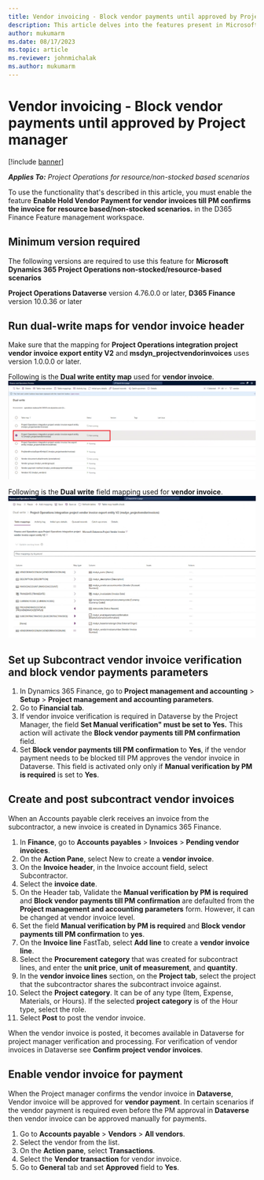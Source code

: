```yaml
---
title: Vendor invoicing - Block vendor payments until approved by Project manager
description: This article delves into the features present in Microsoft Dynamics 365 Project Operations that facilitate the withholding of vendor payments for vendor invoices until they receive approval from the Project Manager within Dataverse. Situations arise where Project Manager authorization is necessary prior to initiating vendor payment. During these instances, accounts payable clerks document the invoice and  await the Project Manager's approval before proceeding with payment processing.
author: mukumarm
ms.date: 08/17/2023
ms.topic: article
ms.reviewer: johnmichalak 
ms.author: mukumarm
---
```


# Vendor invoicing - Block vendor payments until approved by Project manager

[!include [banner](../../includes/dataverse-preview.md)]

_**Applies To:** Project Operations for resource/non-stocked based scenarios_

To use the functionality that's described in this article, you must enable the feature **Enable Hold Vendor Payment for vendor invoices till PM confirms the invoice for resource based/non-stocked scenarios.** in the D365 Finance Feature management workspace.

## Minimum version required
The following versions are required to use this feature for **Microsoft Dynamics 365 Project Operations non-stocked/resource-based scenarios**

**Project Operations Dataverse** version 4.76.0.0 or later, **D365 Finance** version 10.0.36 or later

## Run dual-write maps for vendor invoice header
Make sure that the mapping for **Project Operations integration project vendor invoice export entity V2** and **msdyn_projectvendorinvoices** uses version 1.0.0.0 or later.

Following is the **Dual write entity map** used for **vendor invoice**. 
![Dual write maps](../media/BlockvendorPaymentDualWrite.png)

Following is the **Dual write** field mapping used for **vendor invoice**.
![Dual write field mapping](../media/VendorInvoiceDualwritefieldmapping.jpg)

## Set up Subcontract vendor invoice verification and block vendor payments parameters 

1. In Dynamics 365 Finance, go to **Project management and accounting** > **Setup** > **Project management and accounting parameters**.
2. Go to **Financial tab**.
3. If vendor invoice verification is required in Dataverse by the Project Manager, the field **Set Manual verification" must be set to Yes.** This action will activate the **Block vendor payments till PM confirmation** field.
4. Set **Block vendor payments till PM confirmation** to **Yes**, if the vendor payment needs to be blocked till PM approves the vendor invoice in Dataverse. This field is activated only only if **Manual verification by PM is required** is set to **Yes**.

## Create and post subcontract vendor invoices
When an Accounts payable clerk receives an invoice from the subcontractor, a new invoice is created in Dynamics 365 Finance.

1. In **Finance**, go to **Accounts payables** > **Invoices** > **Pending vendor invoices**.
2. On the **Action Pane**, select New to create a **vendor invoice**.
3. On the **Invoice header**, in the Invoice account field, select Subcontractor.
4. Select the **invoice date**.
5. On the Header tab, Validate the **Manual verification by PM is required** and **Block vendor payments till PM confirmation** are defaulted from the **Project management and accounting parameters** form. However, it can be changed at vendor invoice level.
6. Set the field **Manual verification by PM is required** and **Block vendor payments till PM confirmation** to **yes**.
7. On the **Invoice line** FastTab, select **Add line** to create a **vendor invoice line**.
8. Select the **Procurement category** that was created for subcontract lines, and enter the **unit price**, **unit of measurement**, and **quantity**.
9. In the **vendor invoice lines** section, on the **Project tab**, select the project that the subcontractor shares the subcontract invoice against.
10. Select the **Project category**. It can be of any type (Item, Expense, Materials, or Hours). If the selected **project category** is of the Hour type, select the role.
11. Select **Post** to post the vendor invoice.

When the vendor invoice is posted, it becomes available in Dataverse for project manager verification and processing. For verification of vendor invoices in Dataverse see **Confirm project vendor invoices**.

## Enable vendor invoice for payment
When the Project manager confirms the vendor invoice in **Dataverse**, Vendor invoice will be approved for **vendor payment**. In certain scenarios if the vendor payment is required even before the PM approval in **Dataverse** then vendor invoice can be approved manually for payments.
1. Go to **Accounts payable** > **Vendors** > **All vendors**.
2. Select the vendor from the list.
3. On the **Action pane**, select **Transactions**.
4. Select the **Vendor transaction** for vendor invoice.
5. Go to **General** tab and set **Approved** field to **Yes**.
